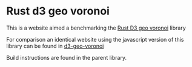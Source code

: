 # Rust d3 geo voronoi

This is a website aimed a benchmarking the [Rust D3 geo voronoi](<https://github.com/martinfrances107/rust_d3_geo_voronoi>) library

For comparison an identical website using the javascript version of this library can be found in [d3-geo-voronoi](https://github.com/Fil/d3-geo-voronoi)

Build instructions are found in the parent library.